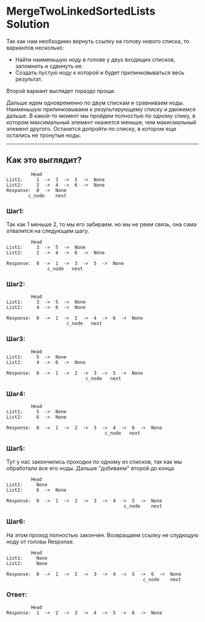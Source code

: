 # MergeTwoLinkedSortedLists Solution

Так как нам необходимо вернуть ссылку на голову нового списка,
то вариантов несколько:
- Найти наименьшую ноду в голове у двух входящих списков, запомнить и сдвинуть ее.
- Создать пустую ноду к которой и будет прилинковываться весь результат.

Второй вариант выглядет гораздо проще.

Дальше идем одновременно по двум спискам и сравниваем ноды. Наименьшую прилинковываем к результирующему списку и движемся дальше. В какой-то момент мы пройдем полностью по одному спику, в котором максимальный элемент окажется меньше, чем макисмальный элемент другого. Останется допройти по списку, в котором еще остались не тронутые ноды.

---

## Как это выглядит?

```
         Head
List1:     1  ->  3  ->  5  ->  None
List2:     2  ->  4  ->  6  ->  None
Response:  0  ->  None
        c_node    next
```


### Шаг1:

Так как 1 меньше 2, то мы его забираем. но мы  не рвем связь, она сама отвалится на следующем шагу.

```
         Head
List1:     3  ->  5  ->  None
List2:     2  ->  4  ->  6  ->  None

Response:  0  ->  1  ->  3  ->  5  ->  None
               c_node   next
```

### Шаг2:
```
         Head
List1:     3  ->  5  ->  None
List2:     4  ->  6  ->  None

Response:  0  ->  1  ->  2  ->  4  ->  6  ->  None
                      c_node   next
```

### Шаг3:
```
         Head
List1:     5  ->  None
List2:     4  ->  6  ->  None

Response:  0  ->  1  ->  2  ->  3  ->  5  ->  None
                             c_node   next
```

### Шаг4:
```
         Head
List1:     5  ->  None
List2:     6  ->  None

Response:  0  ->  1  ->  2  ->  3  ->  4  ->  6  ->  None
                                    c_node   next
```

### Шаг5:
Тут у нас закончились проходки по одному из списков, так как мы обработали все его ноды. Дальше "добиваем" второй до конца
```
         Head
List1:     None
List2:     6  ->  None

Response:  0  ->  1  ->  2  ->  3  ->  4  ->  5  ->  None
                                           c_node    next
```

### Шаг6:
На этом проход полностью закончен.
Возвращаем ссылку не слудющую ноду от головы Response.
```
         Head
List1:     None
List2:     None

Response:  0  ->  1  ->  2  ->  3  ->  4  ->  5  ->  6  ->  None
                                                  c_node    next
```

### Ответ:
```
         Head
Response:  1  ->  2  ->  3  ->  4  ->  5  ->  6  ->  None
```